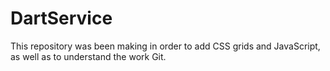 # DartService
This repository was been making in order to add CSS grids and JavaScript, 
as well as to understand the work Git.
